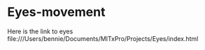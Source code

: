# Eyes-movement
Here is the link to eyes file:///Users/bennie/Documents/MITxPro/Projects/Eyes/index.html
